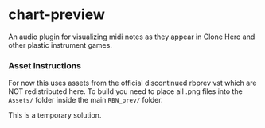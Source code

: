 # chart-preview
An audio plugin for visualizing midi notes as they appear in Clone Hero and other plastic instrument games.


### Asset Instructions
For now this uses assets from the official discontinued rbprev vst which are NOT redistributed here. To build you need to place all .png files into the `Assets/` folder inside the main `RBN_prev/` folder.

This is a temporary solution.